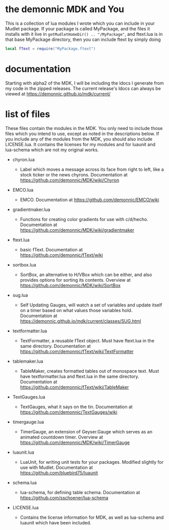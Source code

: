 # the demonnic MDK and You

This is a collection of lua modules I wrote which you can include in your Mudlet package. If your package is called MyPackage, and the files it installs with it live in `getMudletHomeDir() .. "/MyPackage"`, and ftext.lua is in that base MyPackage directory, then you can include ftext by simply doing
```lua
local fText = require("MyPackage.ftext")
```

# documentation

Starting with alpha2 of the MDK, I will be including the ldocs I generate from my code in the zipped releases. The current release's ldocs can always be viewed at https://demonnic.github.io/mdk/current/

# list of files
These files contain the modules in the MDK. You only need to include those files which you intend to use, except as noted in the descriptions below. If you include any of the modules from the MDK, you should also include LICENSE.lua. It contains the licenses for my modules and for luaunit and lua-schema which are not my original works.

* chyron.lua
  * Label which moves a message across its face from right to left, like a stock ticker or the news chyrons. Documentation at https://github.com/demonnic/MDK/wiki/Chyron

* EMCO.lua
  * EMCO. Documentation at https://github.com/demonnic/EMCO/wiki

* gradientmaker.lua
  * Functions for creating color gradients for use with c/d/hecho. Documentation at https://github.com/demonnic/MDK/wiki/gradientmaker

* ftext.lua
  * basic fText. Documentation at https://github.com/demonnic/fText/wiki

* sortbox.lua
  * SortBox, an alternative to H/VBox which can be either, and also provides options for sorting its contents. Overview at https://github.com/demonnic/MDK/wiki/SortBox

* sug.lua
  * Self Updating Gauges, will watch a set of variables and update itself on a timer based on what values those variables hold. Documentation at https://demonnic.github.io/mdk/current/classes/SUG.html

* textformatter.lua
  * TextFormatter, a reusable fText object. Must have ftext.lua in the same directory. Documentation at https://github.com/demonnic/fText/wiki/TextFormatter

* tablemaker.lua
  * TableMaker, creates formatted tables out of monospace text. Must have textformatter.lua and ftext.lua in the same directory. Documentation at https://github.com/demonnic/fText/wiki/TableMaker

* TextGauges.lua
  * TextGauges, what it says on the tin. Documentation at https://github.com/demonnic/TextGauges/wiki

* timergauge.lua
  * TimerGauge, an extension of Geyser.Gauge which serves as an animated countdown timer. Overview at https://github.com/demonnic/MDK/wiki/TimerGauge

* luaunit.lua
  * LuaUnit, for writing unit tests for your packages. Modified slightly for use with Mudlet. Documentation at https://github.com/bluebird75/luaunit

* schema.lua
  * lua-schema, for defining table schema. Documentation at https://github.com/sschoener/lua-schema

* LICENSE.lua
  * Contains the license information for MDK, as well as lua-schema and luaunit which have been included.
